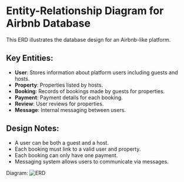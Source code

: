 # Entity-Relationship Diagram for Airbnb Database

This ERD illustrates the database design for an Airbnb-like platform.

## Key Entities:
- **User**: Stores information about platform users including guests and hosts.
- **Property**: Properties listed by hosts.
- **Booking**: Records of bookings made by guests for properties.
- **Payment**: Payment details for each booking.
- **Review**: User reviews for properties.
- **Message**: Internal messaging between users.

## Design Notes:
- A user can be both a guest and a host.
- Each booking must link to a valid user and property.
- Each booking can only have one payment.
- Messaging system allows users to communicate via messages.

Diagram: ![ERD](https://drive.google.com/file/d/1VAnakX_TEptryelu27as06eDHd10po27/view?usp=sharing)

